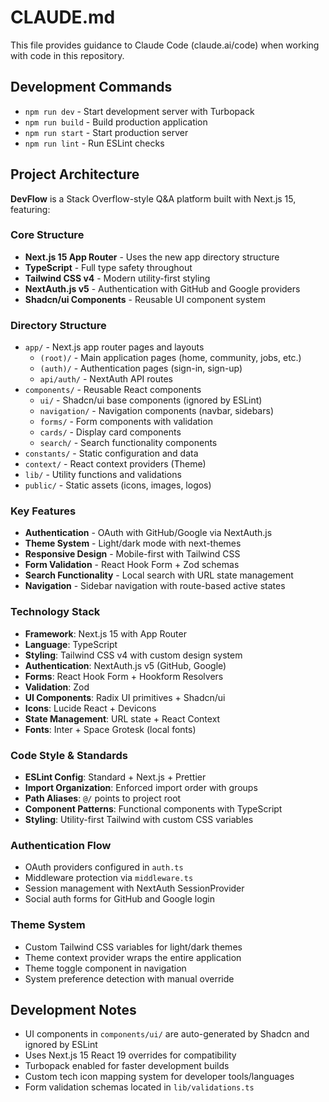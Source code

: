 # CLAUDE.md

This file provides guidance to Claude Code (claude.ai/code) when working with code in this repository.

## Development Commands

- `npm run dev` - Start development server with Turbopack
- `npm run build` - Build production application
- `npm run start` - Start production server
- `npm run lint` - Run ESLint checks

## Project Architecture

**DevFlow** is a Stack Overflow-style Q&A platform built with Next.js 15, featuring:

### Core Structure
- **Next.js 15 App Router** - Uses the new app directory structure
- **TypeScript** - Full type safety throughout
- **Tailwind CSS v4** - Modern utility-first styling
- **NextAuth.js v5** - Authentication with GitHub and Google providers
- **Shadcn/ui Components** - Reusable UI component system

### Directory Structure
- `app/` - Next.js app router pages and layouts
  - `(root)/` - Main application pages (home, community, jobs, etc.)
  - `(auth)/` - Authentication pages (sign-in, sign-up)
  - `api/auth/` - NextAuth API routes
- `components/` - Reusable React components
  - `ui/` - Shadcn/ui base components (ignored by ESLint)
  - `navigation/` - Navigation components (navbar, sidebars)
  - `forms/` - Form components with validation
  - `cards/` - Display card components
  - `search/` - Search functionality components
- `constants/` - Static configuration and data
- `context/` - React context providers (Theme)
- `lib/` - Utility functions and validations
- `public/` - Static assets (icons, images, logos)

### Key Features
- **Authentication** - OAuth with GitHub/Google via NextAuth.js
- **Theme System** - Light/dark mode with next-themes
- **Responsive Design** - Mobile-first with Tailwind CSS
- **Form Validation** - React Hook Form + Zod schemas
- **Search Functionality** - Local search with URL state management
- **Navigation** - Sidebar navigation with route-based active states

### Technology Stack
- **Framework**: Next.js 15 with App Router
- **Language**: TypeScript
- **Styling**: Tailwind CSS v4 with custom design system
- **Authentication**: NextAuth.js v5 (GitHub, Google)
- **Forms**: React Hook Form + Hookform Resolvers
- **Validation**: Zod
- **UI Components**: Radix UI primitives + Shadcn/ui
- **Icons**: Lucide React + Devicons
- **State Management**: URL state + React Context
- **Fonts**: Inter + Space Grotesk (local fonts)

### Code Style & Standards
- **ESLint Config**: Standard + Next.js + Prettier
- **Import Organization**: Enforced import order with groups
- **Path Aliases**: `@/` points to project root
- **Component Patterns**: Functional components with TypeScript
- **Styling**: Utility-first Tailwind with custom CSS variables

### Authentication Flow
- OAuth providers configured in `auth.ts`
- Middleware protection via `middleware.ts`
- Session management with NextAuth SessionProvider
- Social auth forms for GitHub and Google login

### Theme System
- Custom Tailwind CSS variables for light/dark themes
- Theme context provider wraps the entire application
- Theme toggle component in navigation
- System preference detection with manual override

## Development Notes

- UI components in `components/ui/` are auto-generated by Shadcn and ignored by ESLint
- Uses Next.js 15 React 19 overrides for compatibility
- Turbopack enabled for faster development builds
- Custom tech icon mapping system for developer tools/languages
- Form validation schemas located in `lib/validations.ts`